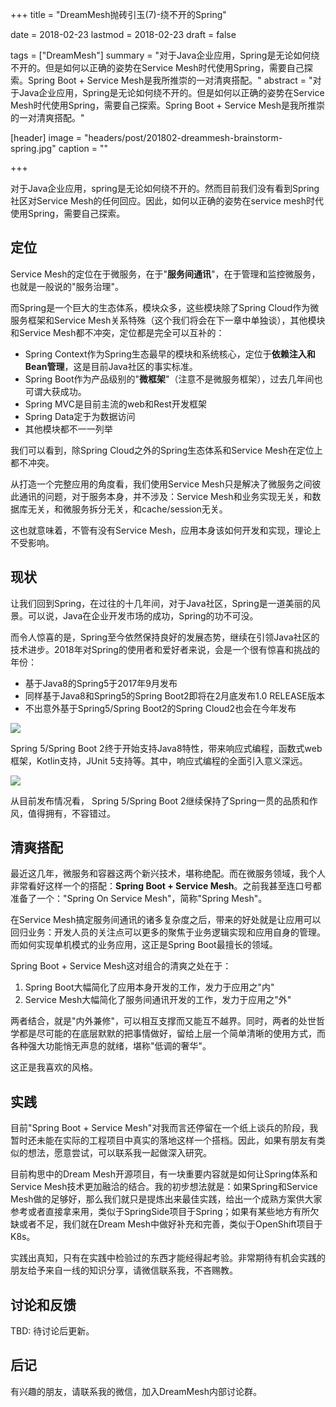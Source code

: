+++
title = "DreamMesh抛砖引玉(7)-绕不开的Spring"

date = 2018-02-23
lastmod = 2018-02-23
draft = false

tags = ["DreamMesh"]
summary = "对于Java企业应用，Spring是无论如何绕不开的。但是如何以正确的姿势在Service Mesh时代使用Spring，需要自己探索。Spring Boot + Service Mesh是我所推崇的一对清爽搭配。"
abstract = "对于Java企业应用，Spring是无论如何绕不开的。但是如何以正确的姿势在Service Mesh时代使用Spring，需要自己探索。Spring Boot + Service Mesh是我所推崇的一对清爽搭配。"

[header]
image = "headers/post/201802-dreammesh-brainstorm-spring.jpg"
caption = ""

+++

对于Java企业应用，spring是无论如何绕不开的。然而目前我们没有看到Spring社区对Service Mesh的任何回应。因此，如何以正确的姿势在service mesh时代使用Spring，需要自己探索。

## 定位

Service Mesh的定位在于微服务，在于"**服务间通讯**"，在于管理和监控微服务，也就是一般说的"服务治理"。

而Spring是一个巨大的生态体系，模块众多，这些模块除了Spring Cloud作为微服务框架和Service Mesh关系特殊（这个我们将会在下一章中单独谈），其他模块和Service Mesh都不冲突，定位都是完全可以互补的：

- Spring Context作为Spring生态最早的模块和系统核心，定位于**依赖注入和Bean管理**，这是目前Java社区的事实标准。
- Spring Boot作为产品级别的"**微框架**"（注意不是微服务框架），过去几年间也可谓大获成功。
- Spring MVC是目前主流的web和Rest开发框架
- Spring Data定于为数据访问
- 其他模块都不一一列举

我们可以看到，除Spring Cloud之外的Spring生态体系和Service Mesh在定位上都不冲突。

从打造一个完整应用的角度看，我们使用Service Mesh只是解决了微服务之间彼此通讯的问题，对于服务本身，并不涉及：Service Mesh和业务实现无关，和数据库无关，和微服务拆分无关，和cache/session无关。

这也就意味着，不管有没有Service Mesh，应用本身该如何开发和实现，理论上不受影响。

## 现状

让我们回到Spring，在过往的十几年间，对于Java社区，Spring是一道美丽的风景。可以说，Java在企业开发市场的成功，Spring的功不可没。

而令人惊喜的是，Spring至今依然保持良好的发展态势，继续在引领Java社区的技术进步。2018年对Spring的使用者和爱好者来说，会是一个很有惊喜和挑战的年份：

* 基于Java8的Spring5于2017年9月发布
* 同样基于Java8和Spring5的Spring Boot2即将在2月底发布1.0 RELEASE版本
* 不出意外基于Spring5/Spring Boot2的Spring Cloud2也会在今年发布

![](images/spring5.png)

Spring 5/Spring Boot 2终于开始支持Java8特性，带来响应式编程，函数式web框架，Kotlin支持，JUnit 5支持等。其中，响应式编程的全面引入意义深远。

![](images/springboot2.jpg)

从目前发布情况看， Spring 5/Spring Boot 2继续保持了Spring一贯的品质和作风，值得拥有，不容错过。

## 清爽搭配

最近这几年，微服务和容器这两个新兴技术，堪称绝配。而在微服务领域，我个人非常看好这样一个的搭配：**Spring Boot + Service Mesh**。之前我甚至连口号都准备了一个："Spring On Service Mesh"，简称"Spring Mesh"。

在Service Mesh搞定服务间通讯的诸多复杂度之后，带来的好处就是让应用可以回归业务：开发人员的关注点可以更多的聚焦于业务逻辑实现和应用自身的管理。而如何实现单机模式的业务应用，这正是Spring Boot最擅长的领域。

Spring Boot + Service Mesh这对组合的清爽之处在于：

1. Spring Boot大幅简化了应用本身开发的工作，发力于应用之"内"
2. Service Mesh大幅简化了服务间通讯开发的工作，发力于应用之"外"

两者结合，就是"内外兼修"，可以相互支撑而又能互不越界。同时，两者的处世哲学都是尽可能的在底层默默的把事情做好，留给上层一个简单清晰的使用方式，而各种强大功能悄无声息的就绪，堪称"低调的奢华"。

这正是我喜欢的风格。

## 实践

目前"Spring Boot + Service Mesh"对我而言还停留在一个纸上谈兵的阶段，我暂时还未能在实际的工程项目中真实的落地这样一个搭档。因此，如果有朋友有类似的想法，愿意尝试，可以联系我一起做深入研究。

目前构思中的Dream Mesh开源项目，有一块重要内容就是如何让Spring体系和Service Mesh技术更加融洽的结合。我的初步想法就是：如果Spring和Service Mesh做的足够好，那么我们就只是提炼出来最佳实践，给出一个成熟方案供大家参考或者直接拿来用，类似于SpringSide项目于Spring；如果有某些地方有所欠缺或者不足，我们就在Dream Mesh中做好补充和完善，类似于OpenShift项目于K8s。

实践出真知，只有在实践中检验过的东西才能经得起考验。非常期待有机会实践的朋友给予来自一线的知识分享，请微信联系我，不吝赐教。

## 讨论和反馈

TBD: 待讨论后更新。

## 后记

有兴趣的朋友，请联系我的微信，加入DreamMesh内部讨论群。
